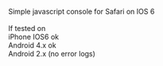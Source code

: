 Simple javascript console for Safari on IOS 6
<br><br>
If tested on<br>
iPhone IOS6 ok<br>
Android 4.x ok<br>
Android 2.x (no error logs)
